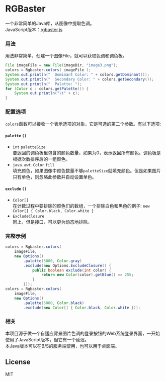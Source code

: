 # RGBaster
一个非常简单的Java库，从图像中提取色调。  
JavaScript版本：[rgbaster.js](https://github.com/briangonzalez/rgbaster.js)  

### 用法
用法非常简单，创建一个图像File，就可以获取色调和调色板。

```java
File imageFile = new File(imageDir, "image3.png");
colors = Rgbaster.colors( imageFile );
System.out.println("  Dominant Color: " + colors.getDominant());
System.out.println("  Secondary Color: " + colors.getSecondary());
System.out.println("  Palette: ");
for (Color c : colors.getPalette()) {
    System.out.println("\t" + c);
}
```


### 配置选项
`colors`函数可以接收一个表示选项的对象，它是可选的第二个参数。有以下选项:
#### `palette` `()`
* `int` `paletteSize`  
要返回的调色板里包含的颜色数量，如果为0，表示返回所有颜色。调色板是根据次数排序后的一组颜色。
* `java.awt.Color` `fill`  
填充颜色，如果图像中颜色数量不够`paletteSize`就填充颜色。但是如果图片只有单色，则忽略此参数并自动设置单色。

#### `exclude` `()`
* `Color[]`  
在计数过程中要排除的颜色们的数组，一个排除白色和黑色的例子: `new Color[] { Color.black, Color.white }`
* `ExcludeClosure`  
同上，但是接口，可以更为动态地排除。


### 完整示例

```java
colors = Rgbaster.colors(
    imageFile,
    new Options()
        .palette(5000, Color.gray)
        .exclude(new Options.ExcludeClosure() {
            public boolean exclude(int color) {
                return new Color(color).getBlue() == 255;
            }
        }));
colors = Rgbaster.colors(
    imageFile,
    new Options()
        .palette(5000, Color.black)
        .exclude(new Color[] { Color.black, Color.white }));
```


### 相关
本项目源于做一个自适应背景图片色调的登录按钮的Web系统登录界面，一开始使用了JavaScript版本，但它有一个延迟。  
本Java版本可以在B/S的服务端使用，也可以用于桌面端。


License
-------
MIT
